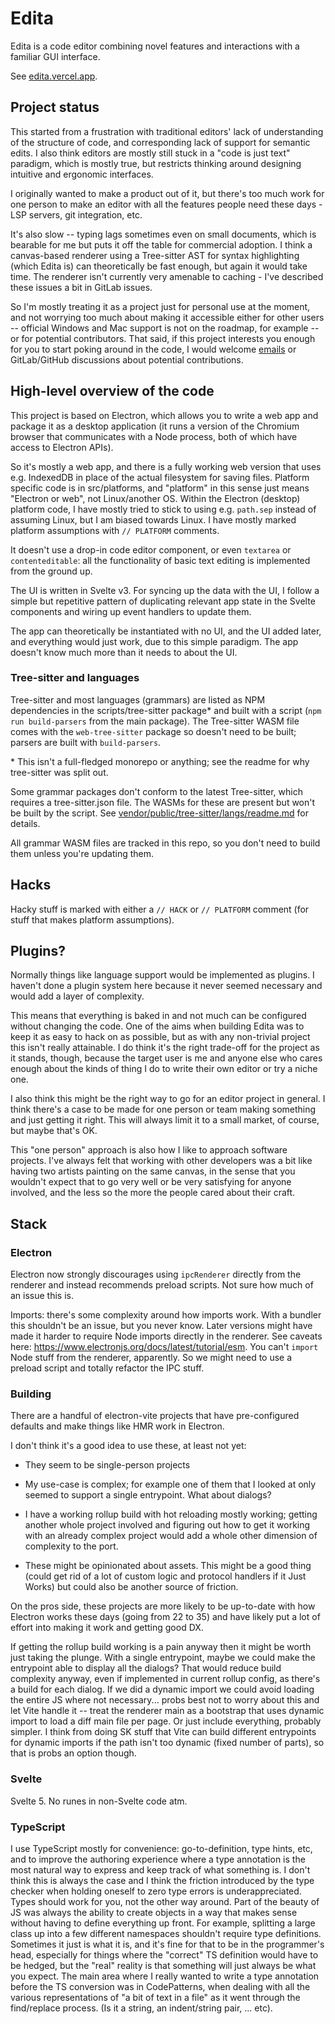 # Edita

Edita is a code editor combining novel features and interactions with a familiar GUI interface.

See [edita.vercel.app](//edita.vercel.app/).

## Project status

This started from a frustration with traditional editors' lack of understanding of the structure of code, and corresponding lack of support for semantic edits. I also think editors are mostly still stuck in a "code is just text" paradigm, which is mostly true, but restricts thinking around designing intuitive and ergonomic interfaces.

I originally wanted to make a product out of it, but there's too much work for one person to make an editor with all the features people need these days - LSP servers, git integration, etc.

It's also slow -- typing lags sometimes even on small documents, which is bearable for me but puts it off the table for commercial adoption. I think a canvas-based renderer using a Tree-sitter AST for syntax highlighting (which Edita is) can theoretically be fast enough, but again it would take time. The renderer isn't currently very amenable to caching - I've described these issues a bit in GitLab issues.

So I'm mostly treating it as a project just for personal use at the moment, and not worrying too much about making it accessible either for other users -- official Windows and Mac support is not on the roadmap, for example -- or for potential contributors. That said, if this project interests you enough for you to start poking around in the code, I would welcome [emails](mailto:gus@gushogg-blake.com) or GitLab/GitHub discussions about potential contributions.

## High-level overview of the code

This project is based on Electron, which allows you to write a web app and package it as a desktop application (it runs a version of the Chromium browser that communicates with a Node process, both of which have access to Electron APIs).

So it's mostly a web app, and there is a fully working web version that uses e.g. IndexedDB in place of the actual filesystem for saving files. Platform specific code is in src/platforms, and "platform" in this sense just means "Electron or web", not Linux/another OS. Within the Electron (desktop) platform code, I have mostly tried to stick to using e.g. `path.sep` instead of assuming Linux, but I am biased towards Linux. I have mostly marked platform assumptions with `// PLATFORM` comments.

It doesn't use a drop-in code editor component, or even `textarea` or `contenteditable`: all the functionality of basic text editing is implemented from the ground up.

The UI is written in Svelte v3. For syncing up the data with the UI, I follow a simple but repetitive pattern of duplicating relevant app state in the Svelte components and wiring up event handlers to update them.

The app can theoretically be instantiated with no UI, and the UI added later, and everything would just work, due to this simple paradigm. The app doesn't know much more than it needs to about the UI.

### Tree-sitter and languages

Tree-sitter and most languages (grammars) are listed as NPM dependencies in the scripts/tree-sitter package* and built with a script (`npm run build-parsers` from the main package). The Tree-sitter WASM file comes with the `web-tree-sitter` package so doesn't need to be built; parsers are built with `build-parsers`.

\* This isn't a full-fledged monorepo or anything; see the readme for why tree-sitter was split out.

Some grammar packages don't conform to the latest Tree-sitter, which requires a tree-sitter.json file. The WASMs for these are present but won't be built by the script. See [vendor/public/tree-sitter/langs/readme.md](vendor/public/tree-sitter/langs/readme.md) for details.

All grammar WASM files are tracked in this repo, so you don't need to build them unless you're updating them.

## Hacks

Hacky stuff is marked with either a `// HACK` or `// PLATFORM` comment (for stuff that makes platform assumptions).

## Plugins?

Normally things like language support would be implemented as plugins. I haven't done a plugin system here because it never seemed necessary and would add a layer of complexity.

This means that everything is baked in and not much can be configured without changing the code. One of the aims when building Edita was to keep it as easy to hack on as possible, but as with any non-trivial project this isn't really attainable. I do think it's the right trade-off for the project as it stands, though, because the target user is me and anyone else who cares enough about the kinds of thing I do to write their own editor or try a niche one.

I also think this might be the right way to go for an editor project in general. I think there's a case to be made for one person or team making something and just getting it right. This will always limit it to a small market, of course, but maybe that's OK.

This "one person" approach is also how I like to approach software projects. I've always felt that working with other developers was a bit like having two artists painting on the same canvas, in the sense that you wouldn't expect that to go very well or be very satisfying for anyone involved, and the less so the more the people cared about their craft.

## Stack

### Electron

Electron now strongly discourages using `ipcRenderer` directly from the renderer and instead recommends preload scripts. Not sure how much of an issue this is.

Imports: there's some complexity around how imports work. With a bundler this shouldn't be an issue, but you never know. Later versions might have made it harder to require Node imports directly in the renderer. See caveats here: https://www.electronjs.org/docs/latest/tutorial/esm. You can't `import` Node stuff from the renderer, apparently. So we might need to use a preload script and totally refactor the IPC stuff.

### Building

There are a handful of electron-vite projects that have pre-configured defaults and make things like HMR work in Electron.

I don't think it's a good idea to use these, at least not yet:

- They seem to be single-person projects

- My use-case is complex; for example one of them that I looked at only seemed to support a single entrypoint. What about dialogs?

- I have a working rollup build with hot reloading mostly working; getting another whole project involved and figuring out how to get it working with an already complex project would add a whole other dimension of complexity to the port.

- These might be opinionated about assets. This might be a good thing (could get rid of a lot of custom logic and protocol handlers if it Just Works) but could also be another source of friction.

On the pros side, these projects are more likely to be up-to-date with how Electron works these days (going from 22 to 35) and have likely put a lot of effort into making it work and getting good DX.

If getting the rollup build working is a pain anyway then it might be worth just taking the plunge. With a single entrypoint, maybe we could make the entrypoint able to display all the dialogs? That would reduce build complexity anyway, even if implemented in current rollup config, as there's a build for each dialog. If we did a dynamic import we could avoid loading the entire JS where not necessary... probs best not to worry about this and let Vite handle it -- treat the renderer main as a bootstrap that uses dynamic import to load a diff main file per page. Or just include everything, probably simpler. I think from doing SK stuff that Vite can build different entrypoints for dynamic imports if the path isn't too dynamic (fixed number of parts), so that is probs an option though.

### Svelte

Svelte 5. No runes in non-Svelte code atm.

### TypeScript

I use TypeScript mostly for convenience: go-to-definition, type hints, etc, and to improve the authoring experience where a type annotation is the most natural way to express and keep track of what something is. I don't think this is always the case and I think the friction introduced by the type checker when holding oneself to zero type errors is underappreciated. Types should work for you, not the other way around. Part of the beauty of JS was always the ability to create objects in a way that makes sense without having to define everything up front. For example, splitting a large class up into a few different namespaces shouldn't require type definitions. Sometimes it just is what it is, and it's fine for that to be in the programmer's head, especially for things where the "correct" TS definition would have to be hedged, but the "real" reality is that something will just always be what you expect. The main area where I really wanted to write a type annotation before the TS conversion was in CodePatterns, when dealing with all the various representations of "a bit of text in a file" as it went through the find/replace process. (Is it a string, an indent/string pair, ... etc).

